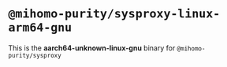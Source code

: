 # `@mihomo-purity/sysproxy-linux-arm64-gnu`

This is the **aarch64-unknown-linux-gnu** binary for `@mihomo-purity/sysproxy`
